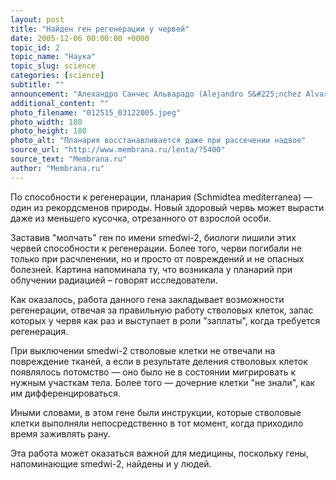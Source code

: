 ```yaml
---
layout: post
title: "Найден ген регенерации у червей"
date: 2005-12-06 00:00:00 +0000
topic_id: 2
topic_name: "Наука"
topic_slug: science
categories: [science]
subtitle: ""
announcement: "Алехандро Санчес Альварадо (Alejandro S&#225;nchez Alvarado) и его коллеги из школы медицины университета Юты (University of Utah School of Medicine) установили роль одного гена в процессе регенерации тканей у червя."
additional_content: ""
photo_filename: "012515_03122005.jpeg"
photo_width: 180
photo_height: 180
photo_alt: "Планария восстанавливается даже при рассечении надвое"
source_url: "http://www.membrana.ru/lenta/?5400"
source_text: "Membrana.ru"
author: "Membrana.ru"
---
```

По способности к регенерации, планария (Schmidtea mediterranea) — один из рекордсменов природы. Новый здоровый червь может вырасти даже из меньшего кусочка, отрезанного от взрослой особи.

Заставив "молчать" ген по имени smedwi-2, биологи лишили этих червей способности к регенерации. Более того, черви погибали не только при расчленении, но и просто от повреждений и не опасных болезней. Картина напоминала ту, что возникала у планарий при облучении радиацией – говорят исследователи.

Как оказалось, работа данного гена закладывает возможности регенерации, отвечая за правильную работу стволовых клеток, запас которых у червя как раз и выступает в роли "заплаты", когда требуется регенерация.

При выключении smedwi-2 стволовые клетки не отвечали на повреждение тканей, а если в результате деления стволовых клеток появлялось потомство — оно было не в состоянии мигрировать к нужным участкам тела. Более того — дочерние клетки "не знали", как им дифференцироваться.

Иными словами, в этом гене были инструкции, которые стволовые клетки выполняли непосредственно в тот момент, когда приходило время заживлять рану.

Эта работа может оказаться важной для медицины, поскольку гены, напоминающие smedwi-2, найдены и у людей.
